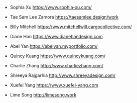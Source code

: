 <name> <portfolio link>
 * Sophia Xu <https://www.sophia-xu.com/>
 * Tae Sam Lee Zamora https://taesamlee.design/work
 *  Billy Mitchell  <https://www.mitchellwill.cargocollective.com/>
 * Diane Han <https://www.dianehandesign.com>
 * Abel Yan <https://abelyan.myportfolio.com/>
 * Quincy Kuang <https://www.quincykuang.com/>
 
 * Charlie Zhang <http://www.charliezhang.com/>
 * Shreeya Rajgarhia <http://www.shreeyadesign.com/>
 * Xuefei Yang <https://www.xuefei-yang.com>
 * Lime Song <http://limesong.work>
